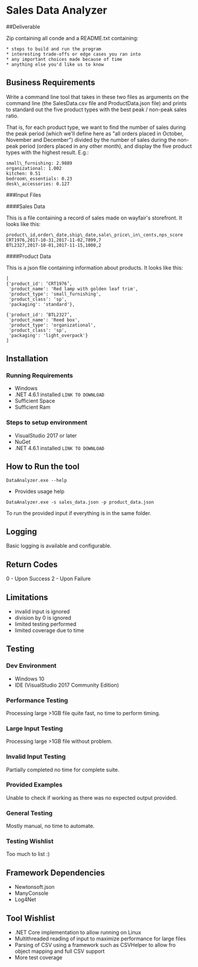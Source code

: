 # Sales Data Analyzer

##Deliverable

Zip containing all conde and a README.txt containing:

	* steps to build and run the program
	* interesting trade-offs or edge cases you ran into
	* any important choices made because of time
	* anything else you'd like us to know


## Business Requirements

Write a command line tool that takes in these two files as arguments on the command line (the SalesData.csv file and ProductData.json file) and prints to standard out the five product types with the best peak / non-peak sales ratio.

That is, for each product type, we want to find the number of sales during the peak period (which we'll define here as "all orders placed in October, November and December") divided by the number of sales during the non-peak period (orders placed in any other month), and display the five product types with the highest result.  E.g.:

```
small\_furnishing: 2.9889
organizational: 1.002
kitchen: 0.51
bedroom\_essentials: 0.23
desk\_accessories: 0.127
```

###Input Files

####Sales Data

This is a file containing a record of sales made on wayfair's storefront.  It looks like this:

```
product\_id,order\_date,ship\_date,sale\_price\_in\_cents,nps_score
CRT1976,2017-10-31,2017-11-02,7899,7
BTL2327,2017-10-01,2017-11-15,1000,2
```

####Product Data

This is a json file containing information about products.  It looks like this:

```
[
{'product_id': ‘CRT1976’,
 'product_name': 'Red lamp with golden leaf trim',
 'product_type': 'small_furnishing',
 'product_class': 'sp',
 'packaging': 'standard'},

{'product_id': ‘BTL2327’,
 'product_name': 'Reed box',
 'product_type': 'organizational',
 'product_class': 'sp',
 'packaging': 'light_overpack'}
]
```


## Installation

### Running Requirements

* Windows
* .NET 4.6.1 installed `LINK TO DOWNLOAD`
* Sufficient Space
* Sufficient Ram

### Steps to setup environment

* VisualStudio 2017 or later
* NuGet
* .NET 4.6.1 installed `LINK TO DOWNLOAD`

## How to Run the tool

`DataAnalyzer.exe --help `
* Provides usage help

`DataAnalyzer.exe -s sales_data.json -p product_data.json `

To run the provided input if everything is in the same folder.

## Logging
Basic logging is available and configurable.

## Return Codes
0 - Upon Success
2 - Upon Failure

## Limitations

* invalid input is ignored
* division by 0 is ignored
* limited testing performed
* limited coverage due to time

## Testing

### Dev Environment

* Windows 10
* IDE (VisualStudio 2017 Community Edition)

### Performance Testing
Processing large >1GB file quite fast, no time to perform timing.

### Large Input Testing
Processing large >1GB file without problem.
### Invalid Input Testing
Partially completed no time for complete suite.

### Provided Examples
Unable to check if working as there was no expected output provided.
 
### General Testing
Mostly manual, no time to automate.

### Testing Wishlist
Too much to list :)

## Framework Dependencies

* Newtonsoft.json	
* ManyConsole
* Log4Net

## Tool Wishlist
* .NET Core implementation to allow running on Linux
* Multithreaded reading of input to maximize performance for large files
* Parsing of CSV using a framework such as CSVHelper to allow fro object mapping and full CSV support
* More test coverage

